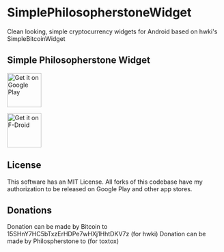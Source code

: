 # SimplePhilosopherstoneWidget

Clean looking, simple cryptocurrency widgets for Android based on hwki's SimpleBitcoinWidget


## Simple Philosopherstone Widget

<p> <a href='https://play.google.com/store/apps/details?id=com.brentpanther.bitcoinwidget&pcampaignid=MKT-Other-global-all-co-prtnr-py-PartBadge-Mar2515-1'><img alt='Get it on Google Play' src='https://play.google.com/intl/en_us/badges/images/generic/en_badge_web_generic.png' height="80pt"/></a> </p>

<p> <a href="http://fdroid.org/packages/com.brentpanther.bitcoinwidget/"> </p>
<p>    <img src="https://f-droid.org/badge/get-it-on.png"
         alt="Get it on F-Droid" height="80"> </p>
<p> </a> </p>

## License

This software has an MIT License. All forks of this codebase have my authorization to be released on Google Play and other app stores.


## Donations

Donation can be made by Bitcoin to         15SHnY7HC5bTxzErHDPe7wHXj1HhtDKV7z (for hwki)
Donation can be made by Philospherstone to                                    (for toxtox)